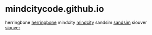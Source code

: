 # mindcitycode.github.io
herringbone
[herringbone](./pages/dist/herringbone)
mindcity
[mindcity](./pages/dist/mindcity)
sandsim
[sandsim](./pages/dist/sandsim)
siouver
[siouver](./pages/dist/siouver)